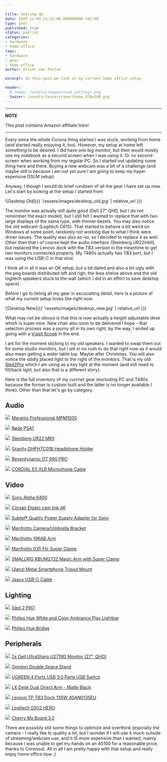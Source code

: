 ```yaml
---

title: Gearing Up
date: 2020-11-04 23:23:00.000000000 +02:00
type: post
published: true
status: publish
categories: 
- hardware
- home office
tags:
- hardware
- gear
- home office
author: Oliver van Porten

excerpt: In this post we look at my current home office setup. 

header: 
  # image: /assets/images/cuxd_settings.png
  teaser: /assets/teasers/smarthome_870x580.png
---
```


---
**NOTE**

This post contains Amazon affiliate links!

---


Every since the whole Corona thing started I was stuck, working from home (and started really enjoying it, too). However, my setup at home left
something to be desired. I did have one big monitor, but then would mostly use my notebook as a second screen when I was using it. Or no second
screen when working from my regular PC. So I started out updating some thing here and there. Buying a new webcam was a bit of a challenge (and maybe
still is because I am not yet sure I am going to keep my hyper expensive DSLM setup).

Anyway, I though I would do brief rundown of all the gear I have set up now. Let's start by looking at the setup I started from.

![Desktop Old]({{ '/assets/images/desktop_old.jpg' | relative_url }})

The monitor was actually still quite good (Dell 27" QHD, but I do not remember the exact model), but I still felt I wanted to replace that with 
two large displays of the same type, with thinner bezels. You may also notice the old webcam (Logitech C615). That started to behave a bit weird on 
Windows at some point, randomly not working due to what I think were driver issues. The quality was also so-so, so I decided to replace it as well. Other than
that I of course kept the audio interface (Steinberg UR22mkII), but replaced the Lenovo dock with the TB3 version in the meantime to get two monitors
connected properly. My T480s actually has TB3 port, but I was using the USB-C in that shot.

I think all in all it was an OK setup, but a bit dated and also a bit ugly with the peg boards distributed left and righ, the Ikea shelve above and the 
old logitech speakers stuck to the wall (which I did in an effort to save desktop space).

Before I go to listing all my gear in excuciating detail, here is a picture of what my current setup looks like right now.

![Desktop New]({{ '/assets/images/desktop_new.jpg' | relative_url }})

What may not be obious is that this is now actually a height adjustable desk which is super nice. New chair also soon to be delivered I hope - that selection
process was a journy all in its own right, by the way. I ended up going with a [Viasit Scope](https://www.viasit.com/de/produkte/stuehle/scope-netzruecken) in the end. 

I am for the moment sticking to my old speakers. I wanted to swap them out for some studio monitors, but I am in no rush to do that right now as it would also mean
getting a wider table top. Maybe after Christmas. You will also notice the oddly placed light to the right of the monitors. That is my old [Sled2Pro](https://amzn.to/2I4r2GA)
which I am using as a key light at the moment (and still need to fill/back light, but also that is a different story).

Here is the full inventory of my currnet gear (excluding PC and T480s because the former is custom built and the latter is no longer available I think). 
Other than that let's go by category.

Audio
-----

<a href="https://www.amazon.de/-/en/Marantz-Professional-MPM1000-microphone-protection/dp/B01C05AL4C/ref=as_li_ss_il?dchild=1&keywords=mpm+1000&qid=1604528103&quartzVehicle=6-1211&replacementKeywords=mpm&sr=8-1&linkCode=li2&tag=ovanporten-21&linkId=a6ccd02195e8eb9ae2b77976d35d8a79&language=en_GB" target="_blank"><img border="0" src="//ws-eu.amazon-adsystem.com/widgets/q?_encoding=UTF8&ASIN=B01C05AL4C&Format=_SL160_&ID=AsinImage&MarketPlace=DE&ServiceVersion=20070822&WS=1&tag=ovanporten-21&language=en_GB" ></a><img src="https://ir-de.amazon-adsystem.com/e/ir?t=ovanporten-21&language=en_GB&l=li2&o=3&a=B01C05AL4C" width="1" height="1" border="0" alt="" style="border:none !important; margin:0px !important;" /> [Marantz Professional MPM1000](https://amzn.to/2TTQxwx)

<a href="https://www.amazon.de/-/en/R%C3%B8de-PSA1-articulated-arm-stand/dp/B001D7UYBO/ref=as_li_ss_il?dchild=1&keywords=rode+psa1&qid=1604528211&sr=8-1&linkCode=li2&tag=ovanporten-21&linkId=3a851d991ee770ea649a7514c43d9638&language=en_GB" target="_blank"><img border="0" src="//ws-eu.amazon-adsystem.com/widgets/q?_encoding=UTF8&ASIN=B001D7UYBO&Format=_SL160_&ID=AsinImage&MarketPlace=DE&ServiceVersion=20070822&WS=1&tag=ovanporten-21&language=en_GB" ></a><img src="https://ir-de.amazon-adsystem.com/e/ir?t=ovanporten-21&language=en_GB&l=li2&o=3&a=B001D7UYBO" width="1" height="1" border="0" alt="" style="border:none !important; margin:0px !important;" /> [Røde PSA1](https://amzn.to/3jYnqmr)

<a href="https://www.amazon.de/-/en/45840-Steinberg-UR22-MKII/dp/B017LVWBKW/ref=as_li_ss_il?dchild=1&keywords=ur22+mkii&qid=1604528263&sr=8-1&linkCode=li2&tag=ovanporten-21&linkId=1c10066d07dc9b250891d79a81bec232&language=en_GB" target="_blank"><img border="0" src="//ws-eu.amazon-adsystem.com/widgets/q?_encoding=UTF8&ASIN=B017LVWBKW&Format=_SL160_&ID=AsinImage&MarketPlace=DE&ServiceVersion=20070822&WS=1&tag=ovanporten-21&language=en_GB" ></a><img src="https://ir-de.amazon-adsystem.com/e/ir?t=ovanporten-21&language=en_GB&l=li2&o=3&a=B017LVWBKW" width="1" height="1" border="0" alt="" style="border:none !important; margin:0px !important;" /> [Steinberg UR22 MKII](https://amzn.to/3jWfRNa)

<a href="https://www.amazon.de/-/en/gp/product/B01HBOQT7U/ref=as_li_ss_il?ie=UTF8&psc=1&linkCode=li2&tag=ovanporten-21&linkId=adad8601e27adba49d0fea63bc88198b&language=en_GB" target="_blank"><img border="0" src="//ws-eu.amazon-adsystem.com/widgets/q?_encoding=UTF8&ASIN=B01HBOQT7U&Format=_SL160_&ID=AsinImage&MarketPlace=DE&ServiceVersion=20070822&WS=1&tag=ovanporten-21&language=en_GB" ></a><img src="https://ir-de.amazon-adsystem.com/e/ir?t=ovanporten-21&language=en_GB&l=li2&o=3&a=B01HBOQT7U" width="1" height="1" border="0" alt="" style="border:none !important; margin:0px !important;" /> [Gravity GHPHTC01B Headphone Holder](https://amzn.to/3eqPE8c)

<a href="https://www.amazon.de/-/en/beyerdynamic-990-PRO-over-earphones/dp/B0011UB9CQ/ref=as_li_ss_il?dchild=1&keywords=dt+990+pro&qid=1604528358&s=ce-de&sr=1-1&linkCode=li2&tag=ovanporten-21&linkId=33c01572eb795480c1a17d6a2db4a104&language=en_GB" target="_blank"><img border="0" src="//ws-eu.amazon-adsystem.com/widgets/q?_encoding=UTF8&ASIN=B0011UB9CQ&Format=_SL160_&ID=AsinImage&MarketPlace=DE&ServiceVersion=20070822&WS=1&tag=ovanporten-21&language=en_GB" ></a><img src="https://ir-de.amazon-adsystem.com/e/ir?t=ovanporten-21&language=en_GB&l=li2&o=3&a=B0011UB9CQ" width="1" height="1" border="0" alt="" style="border:none !important; margin:0px !important;" /> [Beyerdynamic DT 990 PRO](https://amzn.to/3jXSdzU)

<a href="https://www.amazon.de/-/en/gp/product/B00GJQHBZ6/ref=as_li_ss_il?ie=UTF8&psc=1&linkCode=li2&tag=ovanporten-21&linkId=c179edfee7b50073b13a55d5f05ddc5e&language=en_GB" target="_blank"><img border="0" src="//ws-eu.amazon-adsystem.com/widgets/q?_encoding=UTF8&ASIN=B00GJQHBZ6&Format=_SL160_&ID=AsinImage&MarketPlace=DE&ServiceVersion=20070822&WS=1&tag=ovanporten-21&language=en_GB" ></a><img src="https://ir-de.amazon-adsystem.com/e/ir?t=ovanporten-21&language=en_GB&l=li2&o=3&a=B00GJQHBZ6" width="1" height="1" border="0" alt="" style="border:none !important; margin:0px !important;" /> [CORDIAL ES XLR Microphone Cable](https://amzn.to/2TSfXdQ)


Video
-----

<a href="https://www.amazon.de/-/en/Sony-Alpha-Mount-System-Camera/dp/B07MWDP1VD/ref=as_li_ss_il?dchild=1&keywords=sony+a6400&qid=1604528469&s=ce-de&sr=1-3&linkCode=li2&tag=ovanporten-21&linkId=f1703c06624ea6be2693f3ff74e16572&language=en_GB" target="_blank"><img border="0" src="//ws-eu.amazon-adsystem.com/widgets/q?_encoding=UTF8&ASIN=B07MWDP1VD&Format=_SL160_&ID=AsinImage&MarketPlace=DE&ServiceVersion=20070822&WS=1&tag=ovanporten-21&language=en_GB" ></a><img src="https://ir-de.amazon-adsystem.com/e/ir?t=ovanporten-21&language=en_GB&l=li2&o=3&a=B07MWDP1VD" width="1" height="1" border="0" alt="" style="border:none !important; margin:0px !important;" /> [Sony Alpha 6400](https://amzn.to/3l0i3UW)

<a href="https://www.amazon.de/-/en/gp/product/B07K3FN5MR/ref=as_li_ss_il?ie=UTF8&psc=1&linkCode=li2&tag=ovanporten-21&linkId=15aaaac64fd51b3a97226d7f8126b2e2&language=en_GB" target="_blank"><img border="0" src="//ws-eu.amazon-adsystem.com/widgets/q?_encoding=UTF8&ASIN=B07K3FN5MR&Format=_SL160_&ID=AsinImage&MarketPlace=DE&ServiceVersion=20070822&WS=1&tag=ovanporten-21&language=en_GB" ></a><img src="https://ir-de.amazon-adsystem.com/e/ir?t=ovanporten-21&language=en_GB&l=li2&o=3&a=B07K3FN5MR" width="1" height="1" border="0" alt="" style="border:none !important; margin:0px !important;" /> [Corsair Elgato cam link 4K](https://amzn.to/3erAyz9)

<a href="https://www.amazon.de/-/en/gp/product/B00MUILVCG/ref=as_li_ss_il?ie=UTF8&psc=1&linkCode=li2&tag=ovanporten-21&linkId=ff1e919d50e038b3512dd4eed2446052&language=en_GB" target="_blank"><img border="0" src="//ws-eu.amazon-adsystem.com/widgets/q?_encoding=UTF8&ASIN=B00MUILVCG&Format=_SL160_&ID=AsinImage&MarketPlace=DE&ServiceVersion=20070822&WS=1&tag=ovanporten-21&language=en_GB" ></a><img src="https://ir-de.amazon-adsystem.com/e/ir?t=ovanporten-21&language=en_GB&l=li2&o=3&a=B00MUILVCG" width="1" height="1" border="0" alt="" style="border:none !important; margin:0px !important;" /> [Subtel® Quality Power Supply Adapter for Sony](https://amzn.to/3kZqG2e)

<a href="https://www.amazon.de/-/en/143BKT-Manfrotto-Camera-Umbrella-Bracket/dp/B00134SCCA/ref=as_li_ss_il?dchild=1&keywords=manfrotto+camera&qid=1604528540&s=ce-de&sr=1-3&linkCode=li2&tag=ovanporten-21&linkId=6007d3463530c84c58af83cc68d8ae95&language=en_GB" target="_blank"><img border="0" src="//ws-eu.amazon-adsystem.com/widgets/q?_encoding=UTF8&ASIN=B00134SCCA&Format=_SL160_&ID=AsinImage&MarketPlace=DE&ServiceVersion=20070822&WS=1&tag=ovanporten-21&language=en_GB" ></a><img src="https://ir-de.amazon-adsystem.com/e/ir?t=ovanporten-21&language=en_GB&l=li2&o=3&a=B00134SCCA" width="1" height="1" border="0" alt="" style="border:none !important; margin:0px !important;" /> [Manfrotto Camera/Umbrella Bracket](https://amzn.to/2GzfAlG)

<a href="https://www.amazon.de/-/en/Manfrotto-Section-Articulated-without-MANFROTTO/dp/B001CRQ7Y8/ref=as_li_ss_il?dchild=1&keywords=manfrotto+arm&qid=1604528528&s=ce-de&sr=1-7&linkCode=li2&tag=ovanporten-21&linkId=103f22a6628bfb289320b8e885e13b0a&language=en_GB" target="_blank"><img border="0" src="//ws-eu.amazon-adsystem.com/widgets/q?_encoding=UTF8&ASIN=B001CRQ7Y8&Format=_SL160_&ID=AsinImage&MarketPlace=DE&ServiceVersion=20070822&WS=1&tag=ovanporten-21&language=en_GB" ></a><img src="https://ir-de.amazon-adsystem.com/e/ir?t=ovanporten-21&language=en_GB&l=li2&o=3&a=B001CRQ7Y8" width="1" height="1" border="0" alt="" style="border:none !important; margin:0px !important;" /> [Manfrotto 196AB Arm](https://amzn.to/3kYsc4P)

<a href="https://www.amazon.de/-/en/Manfrotto-035-Ftc-Super-Clamp/dp/B0039IABF4/ref=as_li_ss_il?dchild=1&keywords=manfrotto+clamp&qid=1604528514&s=ce-de&sr=1-3&linkCode=li2&tag=ovanporten-21&linkId=1352bb704d51e893eb06b0e1515b0dc3&language=en_GB" target="_blank"><img border="0" src="//ws-eu.amazon-adsystem.com/widgets/q?_encoding=UTF8&ASIN=B0039IABF4&Format=_SL160_&ID=AsinImage&MarketPlace=DE&ServiceVersion=20070822&WS=1&tag=ovanporten-21&language=en_GB" ></a><img src="https://ir-de.amazon-adsystem.com/e/ir?t=ovanporten-21&language=en_GB&l=li2&o=3&a=B0039IABF4" width="1" height="1" border="0" alt="" style="border:none !important; margin:0px !important;" /> [Manfrotto 035 Ftc Super Clamp](https://amzn.to/3etBSl3)

<a href="https://www.amazon.de/-/en/gp/product/B08B63WXWN/ref=as_li_ss_il?ie=UTF8&psc=1&linkCode=li2&tag=ovanporten-21&linkId=d4760786b4dada48e77e3a186b8e6c55&language=en_GB" target="_blank"><img border="0" src="//ws-eu.amazon-adsystem.com/widgets/q?_encoding=UTF8&ASIN=B08B63WXWN&Format=_SL160_&ID=AsinImage&MarketPlace=DE&ServiceVersion=20070822&WS=1&tag=ovanporten-21&language=en_GB" ></a><img src="https://ir-de.amazon-adsystem.com/e/ir?t=ovanporten-21&language=en_GB&l=li2&o=3&a=B08B63WXWN" width="1" height="1" border="0" alt="" style="border:none !important; margin:0px !important;" /> [SMALLRIG KBUM2732 Magic Arm with Super Clamp](https://amzn.to/2TQCI25)

<a href="https://www.amazon.de/-/en/gp/product/B06Y5C4DRV/ref=as_li_ss_il?ie=UTF8&psc=1&linkCode=li2&tag=ovanporten-21&linkId=55d5a191e2464d80297202494bb79378&language=en_GB" target="_blank"><img border="0" src="//ws-eu.amazon-adsystem.com/widgets/q?_encoding=UTF8&ASIN=B06Y5C4DRV&Format=_SL160_&ID=AsinImage&MarketPlace=DE&ServiceVersion=20070822&WS=1&tag=ovanporten-21&language=en_GB" ></a><img src="https://ir-de.amazon-adsystem.com/e/ir?t=ovanporten-21&language=en_GB&l=li2&o=3&a=B06Y5C4DRV" width="1" height="1" border="0" alt="" style="border:none !important; margin:0px !important;" /> [Ulanzi Metal Smartphone Tripod Mount](https://amzn.to/352ujz3)

<a href="https://www.amazon.de/-/en/gp/product/B07BBLTX96/ref=as_li_ss_il?ie=UTF8&psc=1&linkCode=li2&tag=ovanporten-21&linkId=bcb797cfc5c5feb0bcbc84348f162dff&language=en_GB" target="_blank"><img border="0" src="//ws-eu.amazon-adsystem.com/widgets/q?_encoding=UTF8&ASIN=B07BBLTX96&Format=_SL160_&ID=AsinImage&MarketPlace=DE&ServiceVersion=20070822&WS=1&tag=ovanporten-21&language=en_GB" ></a><img src="https://ir-de.amazon-adsystem.com/e/ir?t=ovanporten-21&language=en_GB&l=li2&o=3&a=B07BBLTX96" width="1" height="1" border="0" alt="" style="border:none !important; margin:0px !important;" /> [Jsaux USB-C Cable](https://amzn.to/34Y1jID)

Lighting
--------

<a href="https://www.amazon.de/-/en/Music-Adapter-Goosenecks-Flexilight-Minilight/dp/B072VZBLQZ/ref=as_li_ss_il?dchild=1&keywords=sled2pro&qid=1604528791&sr=8-4&linkCode=li2&tag=ovanporten-21&linkId=4ee0ecb6ec3bf99951fe70a8b8161ef8&language=en_GB" target="_blank"><img border="0" src="//ws-eu.amazon-adsystem.com/widgets/q?_encoding=UTF8&ASIN=B072VZBLQZ&Format=_SL160_&ID=AsinImage&MarketPlace=DE&ServiceVersion=20070822&WS=1&tag=ovanporten-21&language=en_GB" ></a><img src="https://ir-de.amazon-adsystem.com/e/ir?t=ovanporten-21&language=en_GB&l=li2&o=3&a=B072VZBLQZ" width="1" height="1" border="0" alt="" style="border:none !important; margin:0px !important;" /> [Sled 2 PRO](https://amzn.to/2JDPleX)

<a href="https://www.amazon.de/-/en/dp/B07FXRS4ZW/ref=as_li_ss_il?_encoding=UTF8&psc=1&linkCode=li2&tag=ovanporten-21&linkId=16b782e4eca6b23c93a7e37eade79ab8&language=en_GB" target="_blank"><img border="0" src="//ws-eu.amazon-adsystem.com/widgets/q?_encoding=UTF8&ASIN=B07FXRS4ZW&Format=_SL160_&ID=AsinImage&MarketPlace=DE&ServiceVersion=20070822&WS=1&tag=ovanporten-21&language=en_GB" ></a><img src="https://ir-de.amazon-adsystem.com/e/ir?t=ovanporten-21&language=en_GB&l=li2&o=3&a=B07FXRS4ZW" width="1" height="1" border="0" alt="" style="border:none !important; margin:0px !important;" /> [Philips Hue White and Color Ambiance Play Lightbar](https://amzn.to/363yidU)

<a href="https://www.amazon.de/-/en/gp/product/B016151IPI/ref=as_li_ss_il?ie=UTF8&psc=1&linkCode=li2&tag=ovanporten-21&linkId=d537372a0a66f6575b79efd7c65fa0ff&language=en_GB" target="_blank"><img border="0" src="//ws-eu.amazon-adsystem.com/widgets/q?_encoding=UTF8&ASIN=B016151IPI&Format=_SL160_&ID=AsinImage&MarketPlace=DE&ServiceVersion=20070822&WS=1&tag=ovanporten-21&language=en_GB" ></a><img src="https://ir-de.amazon-adsystem.com/e/ir?t=ovanporten-21&language=en_GB&l=li2&o=3&a=B016151IPI" width="1" height="1" border="0" alt="" style="border:none !important; margin:0px !important;" /> [Philips Hue Bridge](https://amzn.to/2GzgJtu)

Peripherals
-----------

<a href="https://www.amazon.de/-/en/UltraSharp-U2719D-Monitor-Visible-DELL-U2719D/dp/B07JGSPQV2/ref=as_li_ss_il?dchild=1&keywords=dell+u2719d&qid=1604529051&refinements=p_76:419122031&rnid=419121031&rps=1&sr=8-1&linkCode=li2&tag=ovanporten-21&linkId=f388cd55e6c9a0cc7918e9493f9e3013&language=en_GB" target="_blank"><img border="0" src="//ws-eu.amazon-adsystem.com/widgets/q?_encoding=UTF8&ASIN=B07JGSPQV2&Format=_SL160_&ID=AsinImage&MarketPlace=DE&ServiceVersion=20070822&WS=1&tag=ovanporten-21&language=en_GB" ></a><img src="https://ir-de.amazon-adsystem.com/e/ir?t=ovanporten-21&language=en_GB&l=li2&o=3&a=B07JGSPQV2" width="1" height="1" border="0" alt="" style="border:none !important; margin:0px !important;" /> [2x Dell UltraSharp U2719D Monitor (27", QHD)](https://amzn.to/2GsP4dw)

<a href="https://www.amazon.de/-/en/Adjustable-Vertical-Laptop-Aluminium-Notebooks-silver/dp/B078TGPBSW/ref=as_li_ss_il?dchild=1&keywords=omotion+stand&qid=1604529120&sr=8-5&th=1&linkCode=li2&tag=ovanporten-21&linkId=1f7d1d9b0eecae847f49bf4f88ec3369&language=en_GB" target="_blank"><img border="0" src="//ws-eu.amazon-adsystem.com/widgets/q?_encoding=UTF8&ASIN=B078TGPBSW&Format=_SL160_&ID=AsinImage&MarketPlace=DE&ServiceVersion=20070822&WS=1&tag=ovanporten-21&language=en_GB" ></a><img src="https://ir-de.amazon-adsystem.com/e/ir?t=ovanporten-21&language=en_GB&l=li2&o=3&a=B078TGPBSW" width="1" height="1" border="0" alt="" style="border:none !important; margin:0px !important;" /> [Omoton Double Space Stand](https://amzn.to/3kZsRTs)

<a href="https://www.amazon.de/-/en/UGREEN-Printers-Scanners-Keyboards-Headset/dp/B01N6GD9JO/ref=as_li_ss_il?dchild=1&keywords=ugreen+switch&qid=1604529170&sr=8-3&linkCode=li2&tag=ovanporten-21&linkId=65c8824e8fe3d27483cb2aa07b386b97&language=en_GB" target="_blank"><img border="0" src="//ws-eu.amazon-adsystem.com/widgets/q?_encoding=UTF8&ASIN=B01N6GD9JO&Format=_SL160_&ID=AsinImage&MarketPlace=DE&ServiceVersion=20070822&WS=1&tag=ovanporten-21&language=en_GB" ></a><img src="https://ir-de.amazon-adsystem.com/e/ir?t=ovanporten-21&language=en_GB&l=li2&o=3&a=B01N6GD9JO" width="1" height="1" border="0" alt="" style="border:none !important; margin:0px !important;" /> [UGREEN 4 Ports USB 3.0 Parts USB Switch](https://amzn.to/365JztX)

<a href="https://www.amazon.de/-/en/LX-Desk-Dual-Direct-Arm/dp/B07Q1N5H34/ref=as_li_ss_il?dchild=1&keywords=Ergotron+LX+Dual&qid=1604529246&quartzVehicle=842-240&replacementKeywords=ergotron+dual&sr=8-4&linkCode=li2&tag=ovanporten-21&linkId=6e469276b0d6b040de1d428798311080&language=en_GB" target="_blank"><img border="0" src="//ws-eu.amazon-adsystem.com/widgets/q?_encoding=UTF8&ASIN=B07Q1N5H34&Format=_SL160_&ID=AsinImage&MarketPlace=DE&ServiceVersion=20070822&WS=1&tag=ovanporten-21&language=en_GB" ></a><img src="https://ir-de.amazon-adsystem.com/e/ir?t=ovanporten-21&language=en_GB&l=li2&o=3&a=B07Q1N5H34" width="1" height="1" border="0" alt="" style="border:none !important; margin:0px !important;" /> [LX Desk Dual Direct Arm - Matte Black](https://amzn.to/3jYPVjU)

<a href="https://www.amazon.de/-/en/Lenovo-TB3-Dock-135W-40AN0135EU-Black/dp/B07KZWBQ94/ref=as_li_ss_il?dchild=1&keywords=thinkpad+tb3+dock&qid=1604529292&sr=8-3&linkCode=li2&tag=ovanporten-21&linkId=8686376ce65ba630ce057565ef22a2d9&language=en_GB" target="_blank"><img border="0" src="//ws-eu.amazon-adsystem.com/widgets/q?_encoding=UTF8&ASIN=B07KZWBQ94&Format=_SL160_&ID=AsinImage&MarketPlace=DE&ServiceVersion=20070822&WS=1&tag=ovanporten-21&language=en_GB" ></a><img src="https://ir-de.amazon-adsystem.com/e/ir?t=ovanporten-21&language=en_GB&l=li2&o=3&a=B07KZWBQ94" width="1" height="1" border="0" alt="" style="border:none !important; margin:0px !important;" /> [Lenovo TP TB3 Dock 135W 40AN0135EU](https://amzn.to/3502wPH)

<a href="https://www.amazon.de/-/en/Logitech-programmable-computer-customizable-packaging/dp/B07GS6ZS8J/ref=as_li_ss_il?dchild=1&keywords=logitech+g502&qid=1604529333&sr=8-3&linkCode=li2&tag=ovanporten-21&linkId=57b9d5f09754950283fe07e51d09dc1f&language=en_GB" target="_blank"><img border="0" src="//ws-eu.amazon-adsystem.com/widgets/q?_encoding=UTF8&ASIN=B07GS6ZS8J&Format=_SL160_&ID=AsinImage&MarketPlace=DE&ServiceVersion=20070822&WS=1&tag=ovanporten-21&language=en_GB" ></a><img src="https://ir-de.amazon-adsystem.com/e/ir?t=ovanporten-21&language=en_GB&l=li2&o=3&a=B07GS6ZS8J" width="1" height="1" border="0" alt="" style="border:none !important; margin:0px !important;" /> [Logitech G502 HERO](https://amzn.to/2GrABhU)


<a href="https://www.amazon.de/-/en/gp/product/B00HDZTMBS/ref=as_li_ss_il?ie=UTF8&psc=1&linkCode=li2&tag=ovanporten-21&linkId=eb0dcbd9e3875535f6d1acbf8c341329&language=en_GB" target="_blank"><img border="0" src="//ws-eu.amazon-adsystem.com/widgets/q?_encoding=UTF8&ASIN=B00HDZTMBS&Format=_SL160_&ID=AsinImage&MarketPlace=DE&ServiceVersion=20070822&WS=1&tag=ovanporten-21&language=en_GB" ></a><img src="https://ir-de.amazon-adsystem.com/e/ir?t=ovanporten-21&language=en_GB&l=li2&o=3&a=B00HDZTMBS" width="1" height="1" border="0" alt="" style="border:none !important; margin:0px !important;" /> [Cherry Mx Board 3.0](https://amzn.to/35Zw532)


There are possibly still some things to optimize and overthink (espcially the camera - I really like to quality a lot, but I wonder if I will use it much outside of streaming/webcam use, and it IS more expensive than I wanted, mainly because I was unable to get my hands on an A5100 for a reasonable price, thanks to Coronoa). All in all I am pretty happy with that setup and really enjoy home office now ;)



